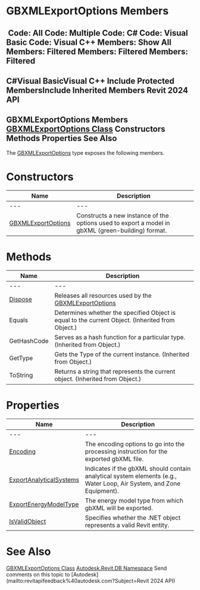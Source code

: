 # GBXMLExportOptions Members

﻿
 Code: All Code: Multiple Code: C# Code: Visual Basic Code: Visual C++  Members: Show All Members: Filtered Members: Filtered Members: Filtered   
---  
C#Visual BasicVisual C++
Include Protected MembersInclude Inherited Members
Revit 2024 API  
---  
GBXMLExportOptions Members  
[GBXMLExportOptions Class](abb350ef-a773-7b70-6881-166e6f3c0a56.md "GBXMLExportOptions Class") Constructors Methods Properties See Also  
---  
The [GBXMLExportOptions](abb350ef-a773-7b70-6881-166e6f3c0a56.md "GBXMLExportOptions Class") type exposes the following members.
# Constructors
| Name | Description |
| --- | --- |
| --- | --- | --- |
| [GBXMLExportOptions](a4714450-fa1f-8f63-c3e3-ff4c195d662e.md "GBXMLExportOptions Constructor") | Constructs a new instance of the options used to export a model in gbXML (green-building) format. |

# Methods
| Name | Description |
| --- | --- |
| --- | --- | --- |
| [Dispose](9fc6ebfd-2f9c-1555-a24a-8ad845ee039d.md "Dispose Method") | Releases all resources used by the [GBXMLExportOptions](abb350ef-a773-7b70-6881-166e6f3c0a56.md "GBXMLExportOptions Class") |
| Equals | Determines whether the specified Object is equal to the current Object. (Inherited from Object.) |
| GetHashCode | Serves as a hash function for a particular type.  (Inherited from Object.) |
| GetType | Gets the Type of the current instance. (Inherited from Object.) |
| ToString | Returns a string that represents the current object. (Inherited from Object.) |

# Properties
| Name | Description |
| --- | --- |
| --- | --- | --- |
| [Encoding](2b7705c3-a448-6ff1-c27a-e1d06cbfba48.md "Encoding Property") | The encoding options to go into the processing instruction for the exported gbXML file. |
| [ExportAnalyticalSystems](f28f66f7-8c0a-0037-dade-20452bfbca9a.md "ExportAnalyticalSystems Property") | Indicates if the gbXML should contain analytical system elements (e.g., Water Loop, Air System, and Zone Equipment). |
| [ExportEnergyModelType](e0b8443f-e415-271a-5c9f-3c99cca13406.md "ExportEnergyModelType Property") | The energy model type from which gbXML will be exported. |
| [IsValidObject](83376d0b-7256-203e-c9b4-eb04c6c3a522.md "IsValidObject Property") | Specifies whether the .NET object represents a valid Revit entity. |

# See Also
[GBXMLExportOptions Class](abb350ef-a773-7b70-6881-166e6f3c0a56.md "GBXMLExportOptions Class")
[Autodesk.Revit.DB Namespace](87546ba7-461b-c646-cbb1-2cb8f5bff8b2.md "Autodesk.Revit.DB Namespace")
Send comments on this topic to [Autodesk](mailto:revitapifeedback%40autodesk.com?Subject=Revit 2024 API)